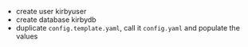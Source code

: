 - create user kirbyuser
- create database kirbydb
- duplicate `config.template.yaml`, call it `config.yaml` and populate the values